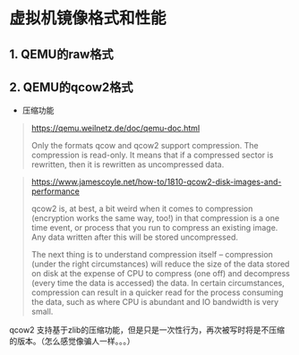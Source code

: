 # 虚拟机镜像格式和性能

## 1. QEMU的raw格式

## 2. QEMU的qcow2格式

* 压缩功能

>https://qemu.weilnetz.de/doc/qemu-doc.html
>
> Only the formats qcow and qcow2 support compression. The compression is read-only. It means that if a compressed sector is rewritten, then it is rewritten as uncompressed data.
>


> https://www.jamescoyle.net/how-to/1810-qcow2-disk-images-and-performance
>
> qcow2 is, at best, a bit weird when it comes to compression (encryption works the same way, too!) in that compression is a one time event, or process that you run to compress an existing image. Any data written after this will be stored uncompressed.
>
> The next thing is to understand compression itself – compression (under the right circumstances) will reduce the size of the data stored on disk at the expense of CPU to compress (one off) and decompress (every time the data is accessed) the data. In certain circumstances, compression can result in a quicker read for the process consuming the data, such as where CPU is abundant and IO bandwidth is very small.
>
>

qcow2 支持基于zlib的压缩功能，但是只是一次性行为，再次被写时将是不压缩的版本。（怎么感觉像骗人一样。。。）